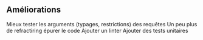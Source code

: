 ## Améliorations

Mieux tester les arguments (typages, restrictions) des requêtes
Un peu plus de refractiring
épurer le code
Ajouter un linter
Ajouter des tests unitaires
